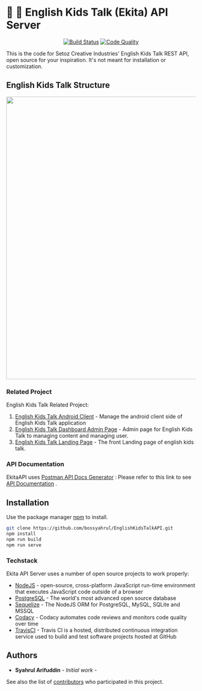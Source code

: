 # :no_good: :no_good: English Kids Talk (Ekita) API Server

<p align="center">
<a href="https://travis-ci.com/bossyahrul/EnglishKidsTalkAPI"><img src="https://travis-ci.com/bossyahrul/EnglishKidsTalkAPI.svg?branch=master" alt="Build Status"></a>
<a href="https://www.codacy.com/app/syahrulak98/EnglishKidsTalkAPI?utm_source=github.com&amp;utm_medium=referral&amp;utm_content=bossyahrul/EnglishKidsTalkAPI&amp;utm_campaign=Badge_Grade"><img src="https://api.codacy.com/project/badge/Grade/05cc504b3d6245d4b1d6b4be98a4e1ca" alt="Code Quality"></a>
</p>

This is the code for Setoz Creative Industries' English Kids Talk REST API, open source for your inspiration. It's not meant for installation or customization.

## English Kids Talk Structure
<p align="center">
<img src="https://github.com/bossyahrul/EnglishKidsTalkAPI/blob/master/Architecture%20System.png" width="750">
</p>

### Related Project

English Kids Talk Related Project:

1. [English Kids Talk Android Client](https://github.com/Miftahunajat/EnglishKidsTalk) - Manage the android client side of English Kids Talk application
2. [English Kids Talk Dashboard Admin Page](https://github.com/ckmd/EnglishKidsTalkDashboard) - Admin page for English Kids Talk to managing content and managing user.
3. [English Kids Talk Landing Page](https://github.com/ckmd/EnglishKidsTalkLanding) - The front Landing page of english kids talk.


### API Documentation

EkitaAPI uses [Postman API Docs Generator](https://documenter.getpostman.org) :
Please refer to this link to see [API Documentation](https://documenter.getpostman.com/view/3186416/RWgwQvKL) .

## Installation

Use the package manager [npm](https://npmjs.com/) to install.

```bash
git clone https://github.com/bossyahrul/EnglishKidsTalkAPI.git
npm install
npm run build
npm run serve
```

### Techstack

Ekita API Server uses a number of open source projects to work properly:

* [NodeJS](http://nodejs.org) - open-source, cross-platform JavaScript run-time environment that executes JavaScript code outside of a browser
* [PostgreSQL](http://postgresql.org) - The world's most advanced open source database
* [Sequelize](http://docs.sequelizejs.com) - The NodeJS ORM for PostgreSQL, MySQL, SQLite and MSSQL
* [Codacy](http://codacy.com) - Codacy automates code reviews and monitors code quality over time
* [TravisCI](http://travis-ci.org) - Travis CI is a hosted, distributed continuous integration service used to build and test software projects hosted at GitHub

## Authors

* **Syahrul Arifuddin** - *Initial work* - 

See also the list of [contributors](https://github.com/bossyahrul/EnglishKidsTalkAPI/graphs/contributors) who participated in this project.
